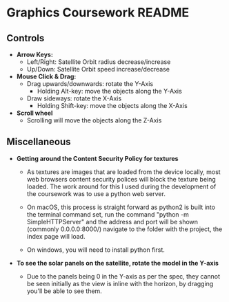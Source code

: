 # Graphics Coursework README

## Controls

* **Arrow Keys:**
  * Left/Right: Satellite Orbit radius decrease/increase
  * Up/Down:    Satellite Orbit speed increase/decrease
* **Mouse Click & Drag:**
  * Drag upwards/downwards: rotate the Y-Axis
    * Holding Alt-key: move the objects along the Y-Axis
  * Draw sideways: rotate the X-Axis
    * Holding Shift-key: move the objects along the X-Axis
* **Scroll wheel**
  * Scrolling will move the objects along the Z-Axis

## Miscellaneous

* **Getting around the Content Security Policy for textures**
  * As textures are images that are loaded from the device locally, most web browsers content security polices will block the texture being loaded. The work around for this I used during the development of the coursework was to use a python web server.

  * On macOS, this process is straight forward as python2 is built into the terminal command set, run the command "python -m SimpleHTTPServer" and the address and port will be shown (commonly 0.0.0.0:8000/) navigate to the folder with the project, the index page will load.
  * On windows, you will need to install python first.

* **To see the solar panels on the satellite, rotate the model in the Y-axis**
  * Due to the panels being 0 in the Y-axis as per the spec, they cannot be seen initially as the view is inline with the horizon, by dragging you'll be able to see them.
